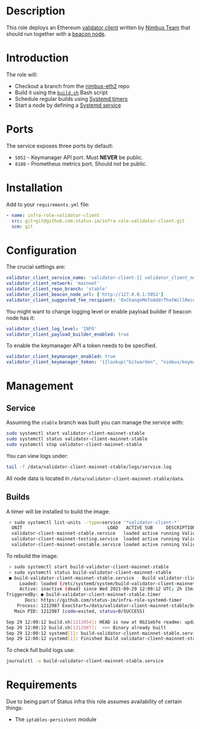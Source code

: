 # Description

This role deploys an Ethereum [validator client](https://nimbus.guide/validator-client.html) written by [Nimbus Team](https://nimbus.team/) that should run together with a [beacon node](https://nimbus.guide/quick-start.html).

# Introduction

The role will:

* Checkout a branch from the [nimbus-eth2](https://github.com/status-im/nimbus-eth2) repo
* Build it using the [`build.sh`](./templates/scripts/build.sh.j2) Bash script
* Schedule regular builds using [Systemd timers](https://www.freedesktop.org/software/systemd/man/systemd.timer.html)
* Start a node by defining a [Systemd service](https://www.freedesktop.org/software/systemd/man/systemd.service.html)

# Ports

The service exposes three ports by default:

* `5052` - Keymanager API port. Must __NEVER__ be public.
* `8108` - Prometheus metrics port. Should not be public.

# Installation

Add to your `requirements.yml` file:
```yaml
- name: infra-role-validator-client
  src: git+git@github.com:status-im/infra-role-validator-client.git
  scm: git
```

# Configuration

The crucial settings are:
```yaml
validator_client_service_name: 'validator-client-{{ validator_client_network }}-{{ validator_client_network }}'
validator_client_network: 'mainnet'
validator_client_repo_branch: 'stable'
validator_client_beacon_node_url: ['http://127.0.0.1:5052']
validator_client_suggested_fee_recipient: '0xChangeMeToAddrThatWillReceiveTrasnactionFeeRewards'
```
You might want to change logging level or enable payload builder if beacon node has it:
```yaml
validator_client_log_level: 'INFO'
validator_client_payload_builder_enabled: true
```
To enable the keymanager API a token needs to be specified.
```yaml
validator_client_keymanager_enabled: true
validator_client_keymanager_token: '{{lookup("bitwarden", "nimbus/keymanager", field="token")}}'
```

# Management

## Service

Assuming the `stable` branch was built you can manage the service with:
```sh
sudo systemctl start validator-client-mainnet-stable
sudo systemctl status validator-client-mainnet-stable
sudo systemctl stop validator-client-mainnet-stable
```
You can view logs under:
```sh
tail -f /data/validator-client-mainnet-stable/logs/service.log
```
All node data is located in `/data/validator-client-mainnet-stable/data`.

## Builds

A timer will be installed to build the image:
```sh
 > sudo systemctl list-units --type=service '*validator-client-*'
  UNIT                                LOAD   ACTIVE SUB     DESCRIPTION
  validator-client-mainnet-stable.service   loaded active running Validator Client on mainnet network (stable)
  validator-client-mainnet-testing.service  loaded active running Validator Client on mainnet network (testing)
  validator-client-mainnet-unstable.service loaded active running Validator Client on mainnet network (unstable)
```
To rebuild the image:
```sh
 > sudo systemctl start build-validator-client-mainnet-stable
 > sudo systemctl status build-validator-client-mainnet-stable
 ● build-validator-client-mainnet-stable.service - Build validator-client-mainnet-stable
     Loaded: loaded (/etc/systemd/system/build-validator-client-mainnet-stable.service; enabled; vendor preset: enabled)
     Active: inactive (dead) since Wed 2021-09-29 12:00:12 UTC; 2h 15min ago
TriggeredBy: ● build-validator-client-mainnet-stable.timer
       Docs: https://github.com/status-im/infra-role-systemd-timer
    Process: 1212987 ExecStart=/data/validator-client-mainnet-stable/build.sh (code=exited, status=0/SUCCESS)
   Main PID: 1212987 (code=exited, status=0/SUCCESS)

Sep 29 12:00:12 build.sh[1213054]: HEAD is now at 0b21ebfe readme: update toc
Sep 29 12:00:12 build.sh[1212987]:  >>> Binary already built
Sep 29 12:00:12 systemd[1]: build-validator-client-mainnet-stable.service: Succeeded.
Sep 29 12:00:12 systemd[1]: Finished Build validator-client-mainnet-stable.
```
To check full build logs use:
```sh
journalctl -u build-validator-client-mainnet-stable.service
```

# Requirements

Due to being part of Status infra this role assumes availability of certain things:

* The `iptables-persistent` module
